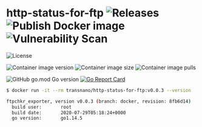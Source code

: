 # http-status-for-ftp ![Releases](https://github.com/transnano/http-status-for-ftp/workflows/Releases/badge.svg) ![Publish Docker image](https://github.com/transnano/http-status-for-ftp/workflows/Publish%20Docker%20image/badge.svg) ![Vulnerability Scan](https://github.com/transnano/http-status-for-ftp/workflows/Vulnerability%20Scan/badge.svg)

![License](https://img.shields.io/github/license/transnano/http-status-for-ftp?style=flat)

![Container image version](https://img.shields.io/docker/v/transnano/http-status-for-ftp/latest?style=flat)
![Container image size](https://img.shields.io/docker/image-size/transnano/http-status-for-ftp/latest?style=flat)
![Container image pulls](https://img.shields.io/docker/pulls/transnano/http-status-for-ftp?style=flat)

![GitHub go.mod Go version](https://img.shields.io/github/go-mod/go-version/transnano/http-status-for-ftp)
[![Go Report Card](https://goreportcard.com/badge/github.com/transnano/http-status-for-ftp)](https://goreportcard.com/report/github.com/transnano/http-status-for-ftp)

```sh
$ docker run -it --rm transnano/http-status-for-ftp:v0.0.3 --version

ftpchkr_exporter, version v0.0.3 (branch: docker, revision: 8fb6d14)
  build user:       root
  build date:       2020-07-29T05:18:24+0000
  go version:       go1.14.5
```
